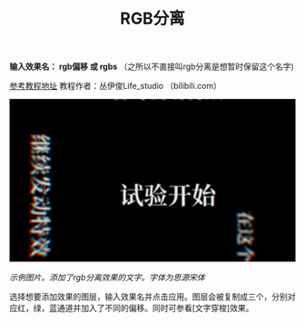 ﻿---
title: RGB分离
---

**输入效果名： rgb偏移 或 rgbs** （之所以不直接叫rgb分离是想暂时保留这个名字)

[参考教程地址](https://www.bilibili.com/video/av45622612) 教程作者：丛伊俊Life_studio （bilibili.com）

![](/img/rgb_demo.png)

_示例图片。添加了rgb分离效果的文字。字体为思源宋体_

选择想要添加效果的图层，输入效果名并点击应用。图层会被复制成三个，分别对应红，绿，蓝通道并加入了不同的偏移。同时可参看[文字穿梭]效果。
